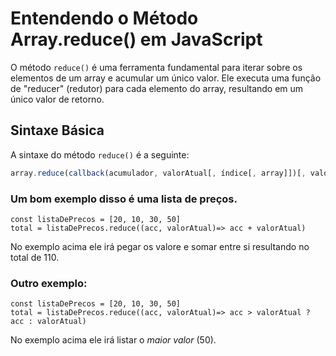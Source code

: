 # Entendendo o Método Array.reduce() em JavaScript

O método `reduce()` é uma ferramenta fundamental para iterar sobre os elementos de um array e acumular um único valor. Ele executa uma função de "reducer" (redutor) para cada elemento do array, resultando em um único valor de retorno.

## Sintaxe Básica

A sintaxe do método `reduce()` é a seguinte:

```javascript
array.reduce(callback(acumulador, valorAtual[, índice[, array]])[, valorInicial])

```

### Um bom exemplo disso é uma lista de preços.

```
const listaDePrecos = [20, 10, 30, 50]
total = listaDePrecos.reduce((acc, valorAtual)=> acc + valorAtual)

```

No exemplo acima ele irá pegar os valore e somar entre si resultando no total de 110.

### Outro exemplo:

```
const listaDePrecos = [20, 10, 30, 50]
total = listaDePrecos.reduce((acc, valorAtual)=> acc > valorAtual ? acc : valorAtual)
```

No exemplo acima ele irá listar o _maior valor_ (50).
